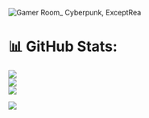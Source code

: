 ![Gamer Room_ Cyberpunk, ExceptRea](https://github.com/rashmika0834/rashmika0834/assets/64023498/25cfe907-56e9-4227-9739-b23c9d5830dd)

# 📊 GitHub Stats:
![](https://github-readme-stats.vercel.app/api?username=rashmika0834&theme=radical&hide_border=false&include_all_commits=true&count_private=true)<br/>
![](https://github-readme-streak-stats.herokuapp.com/?user=rashmika0834&theme=radical&hide_border=false)<br/>
![](https://github-readme-stats.vercel.app/api/top-langs/?username=rashmika0834&theme=radical&hide_border=false&include_all_commits=true&count_private=true&layout=compact)


![](https://quotes-github-readme.vercel.app/api?type=horizontal&theme=radical)

<!-- Proudly created with GPRM ( https://gprm.itsvg.in ) -->
